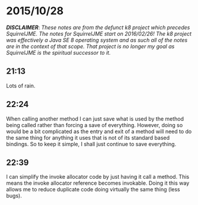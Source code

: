 # 2015/10/28

***DISCLAIMER***: _These notes are from the defunct k8 project which_
_precedes SquirrelJME. The notes for SquirrelJME start on 2016/02/26!_
_The k8 project was effectively a Java SE 8 operating system and as such_
_all of the notes are in the context of that scope. That project is no_
_longer my goal as SquirrelJME is the spiritual successor to it._

## 21:13

Lots of rain.

## 22:24

When calling another method I can just save what is used by the method being
called rather than forcing a save of everything. However, doing so would be a
bit complicated as the entry and exit of a method will need to do the same
thing for anything it uses that is not of its standard based bindings. So to
keep it simple, I shall just continue to save everything.

## 22:39

I can simplify the invoke allocator code by just having it call a method. This
means the invoke allocator reference becomes invokable. Doing it this way
allows me to reduce duplicate code doing virtually the same thing (less bugs).

